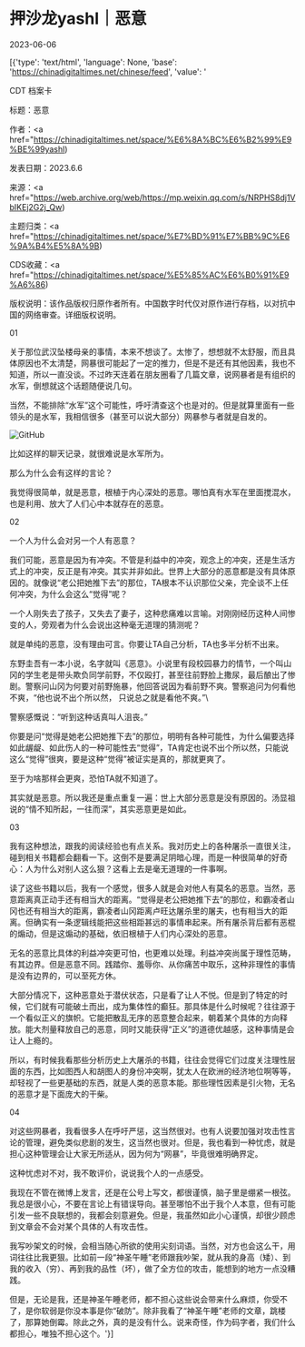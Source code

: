 # 押沙龙yashl｜恶意

2023-06-06

[{'type': 'text/html', 'language': None, 'base': 'https://chinadigitaltimes.net/chinese/feed', 'value': '

CDT 档案卡

标题：恶意

作者：<a href="https://chinadigitaltimes.net/space/%E6%8A%BC%E6%B2%99%E9%BE%99yashl)

发表日期：2023.6.6

来源：<a href="https://web.archive.org/web/https://mp.weixin.qq.com/s/NRPHS8dj1VbIKEj2G2j_Qw)

主题归类：<a href="https://chinadigitaltimes.net/space/%E7%BD%91%E7%BB%9C%E6%9A%B4%E5%8A%9B)

CDS收藏：<a href="https://chinadigitaltimes.net/space/%E5%85%AC%E6%B0%91%E9%A6%86)

版权说明：该作品版权归原作者所有。中国数字时代仅对原作进行存档，以对抗中国的网络审查。详细版权说明。





01

关于那位武汉坠楼母亲的事情，本来不想谈了。太惨了，想想就不太舒服，而且具体原因也不太清楚，网暴很可能起了一定的推力，但是不是还有其他因素，我也不知道，所以一直没谈。不过昨天连着在朋友圈看了几篇文章，说网暴者是有组织的水军，倒想就这个话题随便说几句。

当然，不能排除“水军”这个可能性，呼吁清查这个也是对的。但是就算里面有一些领头的是水军，我相信很多（甚至可以说大部分）网暴参与者就是自发的。

![GitHub](https://chinadigitaltimes.net/chinese/files/2023/06/post-696886-647f30ae07d90.png)

比如这样的聊天记录，就很难说是水军所为。

那么为什么会有这样的言论？

我觉得很简单，就是恶意，根植于内心深处的恶意。哪怕真有水军在里面搅混水，也是利用、放大了人们心中本就存在的恶意。

02

一个人为什么会对另一个人有恶意？

我们可能，恶意是因为有冲突。不管是利益中的冲突，观念上的冲突，还是生活方式上的冲突，反正是有冲突。其实并非如此。世界上大部分的恶意都是没有具体原因的。就像说“老公把她推下去”的那位，TA根本不认识那位父亲，完全谈不上任何冲突，为什么会这么“觉得”呢？

一个人刚失去了孩子，又失去了妻子，这种悲痛难以言喻。对刚刚经历这种人间惨变的人，旁观者为什么会说出这种毫无道理的猜测呢？

就是单纯的恶意，没有理由可言。你要让TA自己分析，TA也多半分析不出来。

东野圭吾有一本小说，名字就叫《恶意》。小说里有段校园暴力的情节，一个叫山冈的学生老是带头欺负同学前野，不仅殴打，甚至往前野脸上撒尿，最后酿出了惨剧。警察问山冈为何要对前野施暴，他回答说因为看前野不爽。警察追问为何看他不爽，“他也说不出个所以然， 只说总之就是看他不爽。”\\

警察感慨说：“听到这种话真叫人沮丧。”

你要是问“觉得是她老公把她推下去”的那位，明明有各种可能性，为什么偏要选择如此龌龊、如此伤人的一种可能性去“觉得”，TA肯定也说不出个所以然，只能说这么“觉得”很爽，要是这种“觉得”被证实是真的，那就更爽了。

至于为啥那样会更爽，恐怕TA就不知道了。

其实就是恶意。所以我还是重点重复一遍：世上大部分恶意是没有原因的。汤显祖说的“情不知所起，一往而深”，其实恶意更是如此。

03

我有这种想法，跟我的阅读经验也有点关系。我对历史上的各种屠杀一直很关注，碰到相关书籍都会翻看一下。这倒不是要满足阴暗心理，而是一种很简单的好奇心：人为什么对别人这么狠？这看上去是毫无道理的一件事啊。

读了这些书籍以后，我有一个感觉，很多人就是会对他人有莫名的恶意。当然，恶意距离真正动手还有相当大的距离。“觉得是老公把她推下去”的那位，和霸凌者山冈也还有相当大的距离，霸凌者山冈距离卢旺达屠杀里的屠夫，也有相当大的距离。但确实有一条逻辑线能把这些相距甚远的事情串起来。所有屠杀背后都有恶棍的煽动，但是这煽动的基础，依旧根植于人们内心深处的恶意。

无名的恶意比具体的利益冲突更可怕，也更难以处理。利益冲突尚属于理性范畴，有其边界。但是恶意不同。践踏你、羞辱你、从你痛苦中取乐，这种非理性的事情是没有边界的，可以至死方休。

大部分情况下，这种恶意处于潜伏状态，只是看了让人不悦。但是到了特定的时候，它们就有可能破土而出，成为集体性的癫狂。那具体是什么时候呢？往往源于一个看似正义的旗帜。它能把散乱无序的恶意整合起来，朝着某个具体的方向释放。能大剂量释放自己的恶意，同时又能获得“正义”的道德优越感，这种事情是会让人上瘾的。

所以，有时候我看那些分析历史上大屠杀的书籍，往往会觉得它们过度关注理性层面的东西，比如图西人和胡图人的身份冲突啊，犹太人在欧洲的经济地位啊等等，却轻视了一些更基础的东西，就是人类的恶意本能。那些理性因素是引火物，无名的恶意才是下面庞大的干柴。

04

对这些网暴者，我看很多人在呼吁严惩，这当然很对。也有人说要加强对攻击性言论的管理，避免类似悲剧的发生，这当然也很对。但是，我也看到一种忧虑，就是担心这种管理会让大家无所适从，因为何为“网暴”，毕竟很难明确界定。

这种忧虑对不对，我不敢评价，说说我个人的一点感受。

我现在不管在微博上发言，还是在公号上写文，都很谨慎，脑子里是绷紧一根弦。我总是很小心，不要在言论上有错误导向。甚至哪怕不出于我个人本意，但有可能引发一些不良联想的，我都会刻意避免。但是，我虽然如此小心谨慎，却很少顾虑到文章会不会对某个具体的人有攻击性。

我写吵架文的时候，会相当随心所欲的使用尖刻词语。当然，对方也会这么干，用词往往比我更狠。比如前一段“神圣午睡”老师跟我吵架，就从我的身高（矮）、到我的收入（穷）、再到我的品性（坏），做了全方位的攻击，能想到的地方一点没糟践。

但是，无论是我，还是神圣午睡老师，都不担心这些说会带来什么麻烦，你受不了，是你软弱是你没本事是你“破防”。除非我看了“神圣午睡”老师的文章，跳楼了，那算她倒霉。除此之外，真的是没有什么。说来奇怪，作为码字者，我们什么都担心，唯独不担心这个。'}]